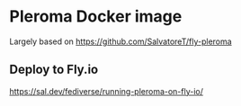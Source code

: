 # Pleroma Docker image

Largely based on https://github.com/SalvatoreT/fly-pleroma

## Deploy to Fly.io

https://sal.dev/fediverse/running-pleroma-on-fly-io/
